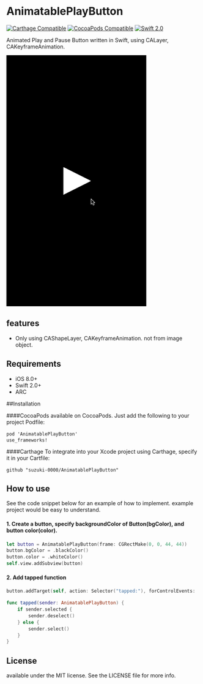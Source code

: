 AnimatablePlayButton
========================

[![Carthage Compatible](https://img.shields.io/badge/Carthage-compatible-4BC51D.svg?style=flat)](https://github.com/Carthage/Carthage)
[![CocoaPods Compatible](https://img.shields.io/cocoapods/v/AnimatablePlayButton.svg?style=flat)](http://cocoadocs.org/docsets/AnimatablePlayButton)
[![Swift 2.0](https://img.shields.io/badge/Swift-2.0-orange.svg?style=flat)](https://developer.apple.com/swift/)

Animated Play and Pause Button written in Swift, using CALayer, CAKeyframeAnimation.

![sample](Screenshots/example01.gif)

## features
- Only using CAShapeLayer, CAKeyframeAnimation. not from image object.

## Requirements
- iOS 8.0+
- Swift 2.0+
- ARC

##Installation

####CocoaPods
available on CocoaPods. Just add the following to your project Podfile:
```
pod 'AnimatablePlayButton'
use_frameworks!
```

####Carthage
To integrate into your Xcode project using Carthage, specify it in your Cartfile:

```ogdl
github "suzuki-0000/AnimatablePlayButton"
```

## How to use
See the code snippet below for an example of how to implement.
example project would be easy to understand.

#### 1. Create a button, specify backgroundColor of Button(bgColor), and button color(color).
```swift
let button = AnimatablePlayButton(frame: CGRectMake(0, 0, 44, 44))
button.bgColor = .blackColor()
button.color = .whiteColor()
self.view.addSubview(button)
```

#### 2. Add tapped function
```swift
button.addTarget(self, action: Selector("tapped:"), forControlEvents: .TouchUpInside)
```
```swift
func tapped(sender: AnimatablePlayButton) {
    if sender.selected {
        sender.deselect()
    } else {
        sender.select()
    }
}
```

## License
available under the MIT license. See the LICENSE file for more info.

